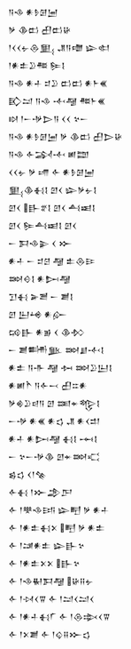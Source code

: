 <div class='block'>
<div class='line'>𒀀𒈾 𒀭𒊩𒌆𒅁</div>
<div class='line'>𒃻 𒆠𒆗 𒌷𒆗𒄩</div>
<div class='line'>𒁹𒌋𒌋𒉡𒁲𒅅 𒂗𒀀𒈩 𒇽𒊕</div>
<div class='line'>𒁹𒀭𒉺𒊒𒍣 𒌉𒋙</div>
<div class='line'>𒀀𒈾 𒀭𒈦 𒄑𒊒 𒆗𒆗 𒀭𒈨𒌍</div>
<div class='line'>𒃼𒁺 𒀀𒈾 𒋾𒆷 𒍣𒈨𒌍</div>
<div class='line'>𒊭 𒁹𒀸𒋩𒆕𒀀 𒌋𒌋 𒆳𒀸</div>
<div class='line'>𒀀𒈾 𒀭𒊩𒌆𒅁 𒃻 𒆠𒆗 𒌷𒆕𒄩</div>
<div class='line'>𒀀𒈾 𒅆𒋆𒋾 𒅖𒊿</div>
<div class='line'>𒌋𒌋𒉡 𒃻 𒋬 𒅆 𒀭𒊩𒌆𒅁</div>
<div class='line'>𒅅𒆠𒈬𒋙 𒇻𒌋 𒇽𒃻𒉡𒋙</div>
<div class='line'>𒇻𒌋 𒃲𒐐𒋙 𒇻𒌋 𒋀𒀜𒋙</div>
<div class='line'>𒇻𒌋 𒌉𒋀𒀜𒋙 𒇻𒌋</div>
<div class='line'>𒀸 𒁕𒈾𒉌 𒌋 𒁍</div>
<div class='line'>𒀭𒈦 𒀸 𒄑𒆪 𒆷 𒉺𒁲𒄿</div>
<div class='line'>𒇷𒄰𒋙 𒀭𒄖𒆷</div>
<div class='line'>𒋛𒈬 𒅕𒍪 𒀸 𒋢𒋙</div>
<div class='line'>𒇻 𒌨𒆲 𒀭𒅎</div>
<div class='line'>𒄘𒃲 𒀭𒂊 𒌋 𒆠𒁴</div>
<div class='line'>𒀸 𒋢𒌦𒆥 𒇷𒋗𒋾𒋙</div>
<div class='line'>𒀭𒉺 𒀀𒋥 𒆷 𒁔 𒇷𒊒𒌨𒋙</div>
<div class='line'>𒀭𒅖𒋻 𒀀𒅆𒁁 𒌷𒇹𒀭</div>
<div class='line'>𒃻𒄯𒊒𒁀𒀀 𒇻 𒌅𒄬𒈜𒋙</div>
<div class='line'>𒀸𒋩 𒀭𒌍 𒀭𒌓 𒂗 𒀭𒌋𒄥</div>
<div class='line'>𒀭𒈦 𒀭𒄖𒆷 𒈬𒋙 𒆰𒋙</div>
<div class='line'>𒀸 𒆳𒀸𒋩𒆠 𒇻𒄬𒇷𒄣</div>
<div class='line'>𒌗𒌓 𒌋𒁹𒆚</div>
<div class='line'>𒅆𒈬 𒁹𒁍𒂁𒂅</div>
<div class='line'>𒅆 𒁹𒋧𒈾𒅀 𒇽𒋃 𒃻 𒀭𒈦</div>
<div class='line'>𒅆 𒁹𒀭𒉺𒈬𒉽 𒋃 𒃻 𒀭𒉺</div>
<div class='line'>𒅆 𒁹𒁼𒀭𒉺 𒇽𒃲𒆳</div>
<div class='line'>𒅆 𒁹𒀭𒉺𒉽𒉽 𒃲𒆳</div>
<div class='line'>𒅆 𒁹𒈾𒈽𒁕𒆷 𒄩𒍝𒉡</div>
<div class='line'>𒅆 𒁹𒀴𒌋𒐊 𒅆 𒁹𒁺𒌋𒁺𒌋</div>
<div class='line'>𒅆 𒁹𒀭𒈦𒈬𒇲 𒅆 𒁹𒁲𒇸𒌋𒐊</div>
<div class='line'>𒅆 𒁹𒉽𒋢 𒅆 𒁹𒌒𒍝𒁍𒌓</div>
</div>